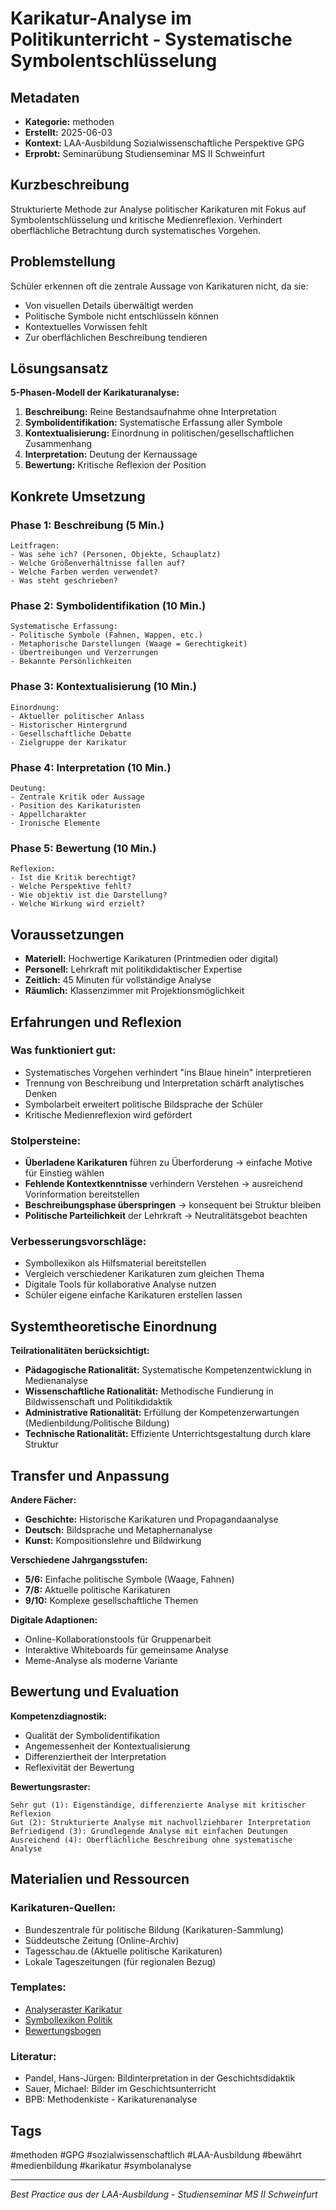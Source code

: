 # Karikatur-Analyse im Politikunterricht - Systematische Symbolentschlüsselung

## Metadaten
- **Kategorie:** methoden
- **Erstellt:** 2025-06-03
- **Kontext:** LAA-Ausbildung Sozialwissenschaftliche Perspektive GPG
- **Erprobt:** Seminarübung Studienseminar MS II Schweinfurt

## Kurzbeschreibung
Strukturierte Methode zur Analyse politischer Karikaturen mit Fokus auf Symbolentschlüsselung und kritische Medienreflexion. Verhindert oberflächliche Betrachtung durch systematisches Vorgehen.

## Problemstellung
Schüler erkennen oft die zentrale Aussage von Karikaturen nicht, da sie:
- Von visuellen Details überwältigt werden
- Politische Symbole nicht entschlüsseln können  
- Kontextuelles Vorwissen fehlt
- Zur oberflächlichen Beschreibung tendieren

## Lösungsansatz
**5-Phasen-Modell der Karikaturanalyse:**
1. **Beschreibung:** Reine Bestandsaufnahme ohne Interpretation
2. **Symbolidentifikation:** Systematische Erfassung aller Symbole
3. **Kontextualisierung:** Einordnung in politischen/gesellschaftlichen Zusammenhang
4. **Interpretation:** Deutung der Kernaussage
5. **Bewertung:** Kritische Reflexion der Position

## Konkrete Umsetzung

### Phase 1: Beschreibung (5 Min.)
```
Leitfragen:
- Was sehe ich? (Personen, Objekte, Schauplatz)
- Welche Größenverhältnisse fallen auf?
- Welche Farben werden verwendet?
- Was steht geschrieben?
```

### Phase 2: Symbolidentifikation (10 Min.)
```
Systematische Erfassung:
- Politische Symbole (Fahnen, Wappen, etc.)
- Metaphorische Darstellungen (Waage = Gerechtigkeit)
- Übertreibungen und Verzerrungen
- Bekannte Persönlichkeiten
```

### Phase 3: Kontextualisierung (10 Min.)
```
Einordnung:
- Aktueller politischer Anlass
- Historischer Hintergrund
- Gesellschaftliche Debatte
- Zielgruppe der Karikatur
```

### Phase 4: Interpretation (10 Min.)
```
Deutung:
- Zentrale Kritik oder Aussage
- Position des Karikaturisten
- Appellcharakter
- Ironische Elemente
```

### Phase 5: Bewertung (10 Min.)
```
Reflexion:
- Ist die Kritik berechtigt?
- Welche Perspektive fehlt?
- Wie objektiv ist die Darstellung?
- Welche Wirkung wird erzielt?
```

## Voraussetzungen
- **Materiell:** Hochwertige Karikaturen (Printmedien oder digital)
- **Personell:** Lehrkraft mit politikdidaktischer Expertise
- **Zeitlich:** 45 Minuten für vollständige Analyse
- **Räumlich:** Klassenzimmer mit Projektionsmöglichkeit

## Erfahrungen und Reflexion

### Was funktioniert gut:
- Systematisches Vorgehen verhindert "ins Blaue hinein" interpretieren
- Trennung von Beschreibung und Interpretation schärft analytisches Denken
- Symbolarbeit erweitert politische Bildsprache der Schüler
- Kritische Medienreflexion wird gefördert

### Stolpersteine:
- **Überladene Karikaturen** führen zu Überforderung → einfache Motive für Einstieg wählen
- **Fehlende Kontextkenntnisse** verhindern Verstehen → ausreichend Vorinformation bereitstellen
- **Beschreibungsphase überspringen** → konsequent bei Struktur bleiben
- **Politische Parteilichkeit** der Lehrkraft → Neutralitätsgebot beachten

### Verbesserungsvorschläge:
- Symbollexikon als Hilfsmaterial bereitstellen
- Vergleich verschiedener Karikaturen zum gleichen Thema
- Digitale Tools für kollaborative Analyse nutzen
- Schüler eigene einfache Karikaturen erstellen lassen

## Systemtheoretische Einordnung

**Teilrationalitäten berücksichtigt:**
- **Pädagogische Rationalität:** Systematische Kompetenzentwicklung in Medienanalyse
- **Wissenschaftliche Rationalität:** Methodische Fundierung in Bildwissenschaft und Politikdidaktik
- **Administrative Rationalität:** Erfüllung der Kompetenzerwartungen (Medienbildung/Politische Bildung)
- **Technische Rationalität:** Effiziente Unterrichtsgestaltung durch klare Struktur

## Transfer und Anpassung

**Andere Fächer:**
- **Geschichte:** Historische Karikaturen und Propagandaanalyse
- **Deutsch:** Bildsprache und Metaphernanalyse
- **Kunst:** Kompositionslehre und Bildwirkung

**Verschiedene Jahrgangsstufen:**
- **5/6:** Einfache politische Symbole (Waage, Fahnen)
- **7/8:** Aktuelle politische Karikaturen  
- **9/10:** Komplexe gesellschaftliche Themen

**Digitale Adaptionen:**
- Online-Kollaborationstools für Gruppenarbeit
- Interaktive Whiteboards für gemeinsame Analyse
- Meme-Analyse als moderne Variante

## Bewertung und Evaluation

**Kompetenzdiagnostik:**
- Qualität der Symbolidentifikation
- Angemessenheit der Kontextualisierung  
- Differenziertheit der Interpretation
- Reflexivität der Bewertung

**Bewertungsraster:**
```
Sehr gut (1): Eigenständige, differenzierte Analyse mit kritischer Reflexion
Gut (2): Strukturierte Analyse mit nachvollziehbarer Interpretation
Befriedigend (3): Grundlegende Analyse mit einfachen Deutungen
Ausreichend (4): Oberflächliche Beschreibung ohne systematische Analyse
```

## Materialien und Ressourcen

### Karikaturen-Quellen:
- Bundeszentrale für politische Bildung (Karikaturen-Sammlung)
- Süddeutsche Zeitung (Online-Archiv)
- Tagesschau.de (Aktuelle politische Karikaturen)
- Lokale Tageszeitungen (für regionalen Bezug)

### Templates:
- [Analyseraster Karikatur](link/to/template)
- [Symbollexikon Politik](link/to/lexikon)
- [Bewertungsbogen](link/to/bewertung)

### Literatur:
- Pandel, Hans-Jürgen: Bildinterpretation in der Geschichtsdidaktik
- Sauer, Michael: Bilder im Geschichtsunterricht
- BPB: Methodenkiste - Karikaturenanalyse

## Tags
#methoden #GPG #sozialwissenschaftlich #LAA-Ausbildung #bewährt #medienbildung #karikatur #symbolanalyse

---
*Best Practice aus der LAA-Ausbildung - Studienseminar MS II Schweinfurt*
